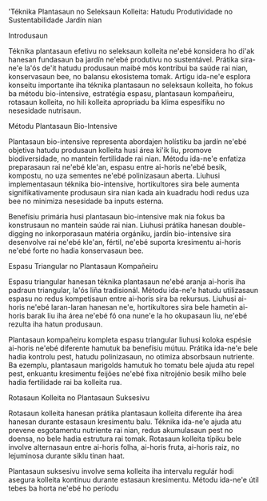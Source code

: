 'Téknika Plantasaun no Seleksaun Kolleita: Hatudu Produtividade no Sustentabilidade Jardín nian

Introdusaun

Téknika plantasaun efetivu no seleksaun kolleita ne'ebé konsidera ho di'ak hanesan fundasaun ba jardín ne'ebé produtivu no sustentável. Prátika sira-ne'e la'ós de'it hatudu produsaun maibé mós kontribui ba saúde rai nian, konservasaun bee, no balansu ekosistema tomak. Artigu ida-ne'e esplora konseitu importante iha téknika plantasaun no seleksaun kolleita, ho fokus ba métodu bio-intensive, estratégia espasu, plantasaun kompañeiru, rotasaun kolleita, no hili kolleita apropriadu ba klima espesífiku no nesesidade nutrisaun.

Métodu Plantasaun Bio-Intensive

Plantasaun bio-intensive representa abordajen holístiku ba jardín ne'ebé objetiva hatudu produsaun kolleita husi área ki'ik liu, promove biodiversidade, no mantein fertilidade rai nian. Métodu ida-ne'e enfatiza preparasaun rai ne'ebé kle'an, espasu entre ai-horis ne'ebé besik, kompostu, no uza sementes ne'ebé polinizasaun aberta. Liuhusi implementasaun téknika bio-intensive, hortikultores sira bele aumenta signifikativamente produsaun sira nian kada ain kuadradu hodi redus uza bee no minimiza nesesidade ba inputs esterna.

Benefísiu primária husi plantasaun bio-intensive mak nia fokus ba konstrusaun no mantein saúde rai nian. Liuhusi prátika hanesan double-digging no inkorporasaun matéria orgániku, jardín bio-intensive sira desenvolve rai ne'ebé kle'an, fértil, ne'ebé suporta kresimentu ai-horis ne'ebé forte no hadia konservasaun bee.

Espasu Triangular no Plantasaun Kompañeiru

Espasu triangular hanesan téknika plantasaun ne'ebé aranja ai-horis iha padraun triangular, la'ós liña tradisionál. Métodu ida-ne'e hatudu utilizasaun espasu no redus kompetisaun entre ai-horis sira ba rekursus. Liuhusi ai-horis ne'ebé laran-laran hanesan ne'e, hortikultores sira bele hametin ai-horis barak liu iha área ne'ebé fó ona nune'e la ho okupasaun liu, ne'ebé rezulta iha hatun produsaun.

Plantasaun kompañeiru kompleta espasu triangular liuhusi koloka espésie ai-horis ne'ebé diferente hamutuk ba benefísiu mútuu. Prátika ida-ne'e bele hadia kontrolu pest, hatudu polinizasaun, no otimiza absorbsaun nutriente. Ba ezemplu, plantasaun marigolds hamutuk ho tomatu bele ajuda atu repel pest, enkuantu kresimentu feijões ne'ebé fixa nitrojénio besik milho bele hadia fertilidade rai ba kolleita rua.

Rotasaun Kolleita no Plantasaun Suksesivu

Rotasaun kolleita hanesan prátika plantasaun kolleita diferente iha área hanesan durante estasaun kresimentu balu. Téknika ida-ne'e ajuda atu prevene esgotamentu nutriente rai nian, redus akumulasaun pest no doensa, no bele hadia estrutura rai tomak. Rotasaun kolleita típiku bele involve alternasaun entre ai-horis folha, ai-horis fruta, ai-horis raiz, no lejuminosa durante siklu tinan haat.

Plantasaun suksesivu involve sema kolleita iha intervalu regulár hodi asegura kolleita kontínuu durante estasaun kresimentu. Métodu ida-ne'e útil tebes ba horta ne'ebé ho períodu